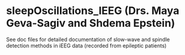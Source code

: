 # sleepOscillations_IEEG (Drs. Maya Geva-Sagiv and Shdema Epstein)
See doc files for detailed documentation of slow-wave and spindle detection methods in iEEG data (recorded from epileptic patients)
